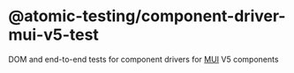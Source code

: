 # @atomic-testing/component-driver-mui-v5-test

DOM and end-to-end tests for component drivers for [MUI](https://mui.com) V5 components
